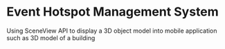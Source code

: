 # Event Hotspot Management System
Using SceneView API to display a 3D object model into mobile application such as 3D model of a building
